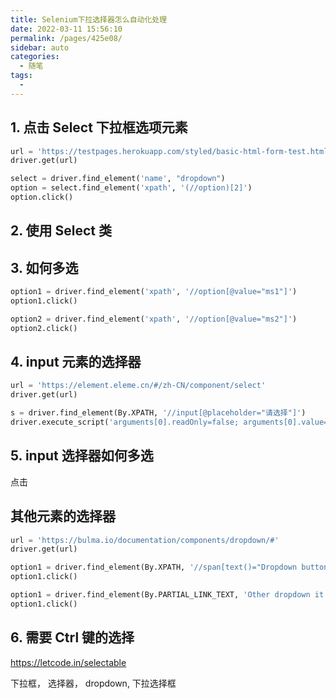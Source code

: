 ```yaml
---
title: Selenium下拉选择器怎么自动化处理
date: 2022-03-11 15:56:10
permalink: /pages/425e08/
sidebar: auto
categories:
  - 随笔
tags:
  - 
---
```

## 1. 点击 Select 下拉框选项元素

```python
url = 'https://testpages.herokuapp.com/styled/basic-html-form-test.html'
driver.get(url)

select = driver.find_element('name', "dropdown")
option = select.find_element('xpath', '(//option)[2]')
option.click()
```



## 2. 使用 Select 类

## 3. 如何多选

```python
option1 = driver.find_element('xpath', '//option[@value="ms1"]')
option1.click()

option2 = driver.find_element('xpath', '//option[@value="ms2"]')
option2.click()
```



## 4. input 元素的选择器

```python
url = 'https://element.eleme.cn/#/zh-CN/component/select'
driver.get(url)

s = driver.find_element(By.XPATH, '//input[@placeholder="请选择"]')
driver.execute_script('arguments[0].readOnly=false; arguments[0].value="双皮奶"', s)
```



## 5. input 选择器如何多选

点击

## 其他元素的选择器

```python
url = 'https://bulma.io/documentation/components/dropdown/#'
driver.get(url)

option1 = driver.find_element(By.XPATH, '//span[text()="Dropdown button"]/..')
option1.click()

option1 = driver.find_element(By.PARTIAL_LINK_TEXT, 'Other dropdown it')
option1.click()
```



## 6. 需要 Ctrl 键的选择

https://letcode.in/selectable



下拉框， 选择器， dropdown, 下拉选择框